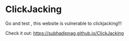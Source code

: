 # ClickJacking



Go and test , this website is vulnerable to clickjacking!!! 

Check it out: https://subhadipnag.github.io/ClickJacking
